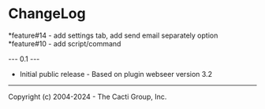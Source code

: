 # ChangeLog

*feature#14 - add settings tab, add send email separately option
*feature#10 - add script/command

--- 0.1 ---

* Initial public release - Based on plugin webseer version 3.2

-----------------------------------------------
Copyright (c) 2004-2024 - The Cacti Group, Inc.

